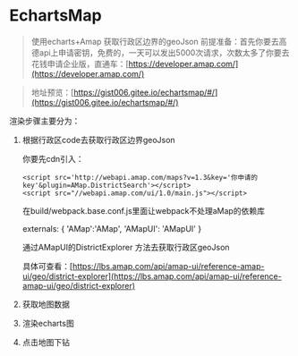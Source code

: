# EchartsMap

> 使用echarts+Amap 获取行政区边界的geoJson
前提准备：首先你要去高德api上申请密钥，免费的，一天可以发出5000次请求，次数太多了你要去花钱申请企业版，直通车：[https://developer.amap.com/](https://developer.amap.com/)

> 地址预览：[https://gist006.gitee.io/echartsmap/#/](https://gist006.gitee.io/echartsmap/#/)

渲染步骤主要分为：

1. 根据行政区code去获取行政区边界geoJson

   你要先cdn引入：

       <script src='http://webapi.amap.com/maps?v=1.3&key='你申请的key'&plugin=AMap.DistrictSearch'></script>
       <script src="//webapi.amap.com/ui/1.0/main.js"></script>

    在build/webpack.base.conf.js里面让webpack不处理aMap的依赖库

      externals: {
        'AMap':'AMap',
        'AMapUI': 'AMapUI'
      }

    通过AMapUI的DistrictExplorer 方法去获取行政区geoJson

    具体可查看：[https://lbs.amap.com/api/amap-ui/reference-amap-ui/geo/district-explorer](https://lbs.amap.com/api/amap-ui/reference-amap-ui/geo/district-explorer)

1. 获取地图数据

1. 渲染echarts图

1. 点击地图下钻
